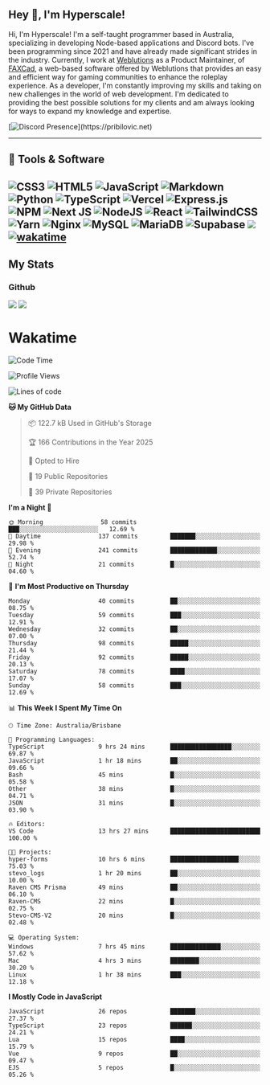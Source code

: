 ## Hey 👋, I'm Hyperscale!

Hi, I'm Hyperscale! I'm a self-taught programmer based in Australia, specializing in developing Node-based applications and Discord bots. I've been programming since 2021 and have already made significant strides in the industry. Currently, I work at [Weblutions](https://weblutions.com) as a Product Maintainer, of [FAXCad](https://weblutions.com/store/faxcad), a web-based software offered by Weblutions that provides an easy and efficient way for gaming communities to enhance the roleplay experience. As a developer, I'm constantly improving my skills and taking on new challenges in the world of web development. I'm dedicated to providing the best possible solutions for my clients and am always looking for ways to expand my knowledge and expertise.

[![Discord Presence](https://lanyard.cnrad.dev/api/906061699562475581?=idleMessage=:Just%Chillin%With%My%Kangaroo!)](https://pribilovic.net)

<p align="center">
<a href="https://github.com/Hyperscale1">
</a>
</p>

---
## 🔧 Tools & Software

![CSS3](https://img.shields.io/badge/css3-%231572B6.svg?style=for-the-badge&logo=css3&logoColor=white) ![HTML5](https://img.shields.io/badge/html5-%23E34F26.svg?style=for-the-badge&logo=html5&logoColor=white) ![JavaScript](https://img.shields.io/badge/javascript-%23323330.svg?style=for-the-badge&logo=javascript&logoColor=%23F7DF1E)  ![Markdown](https://img.shields.io/badge/markdown-%23000000.svg?style=for-the-badge&logo=markdown&logoColor=white) ![Python](https://img.shields.io/badge/python-3670A0?style=for-the-badge&logo=python&logoColor=ffdd54) ![TypeScript](https://img.shields.io/badge/typescript-%23007ACC.svg?style=for-the-badge&logo=typescript&logoColor=white) ![Vercel](https://img.shields.io/badge/vercel-%23000000.svg?style=for-the-badge&logo=vercel&logoColor=white) ![Express.js](https://img.shields.io/badge/express.js-%23404d59.svg?style=for-the-badge&logo=express&logoColor=%2361DAFB) ![NPM](https://img.shields.io/badge/NPM-%23000000.svg?style=for-the-badge&logo=npm&logoColor=white) ![Next JS](https://img.shields.io/badge/Next-black?style=for-the-badge&logo=next.js&logoColor=white) ![NodeJS](https://img.shields.io/badge/node.js-6DA55F?style=for-the-badge&logo=node.js&logoColor=white) ![React](https://img.shields.io/badge/react-%2320232a.svg?style=for-the-badge&logo=react&logoColor=%2361DAFB) ![TailwindCSS](https://img.shields.io/badge/tailwindcss-%2338B2AC.svg?style=for-the-badge&logo=tailwind-css&logoColor=white) ![Yarn](https://img.shields.io/badge/yarn-%232C8EBB.svg?style=for-the-badge&logo=yarn&logoColor=white) ![Nginx](https://img.shields.io/badge/nginx-%23009639.svg?style=for-the-badge&logo=nginx&logoColor=white) ![MySQL](https://img.shields.io/badge/mysql-%2300f.svg?style=for-the-badge&logo=mysql&logoColor=white) ![MariaDB](https://img.shields.io/badge/mariadb-%23316192.svg?style=for-the-badge&logo=mariadb&logoColor=white) ![Supabase](https://img.shields.io/badge/Supabase-3ECF8E?style=for-the-badge&logo=supabase&logoColor=white) ![](https://img.shields.io/badge/Ubuntu-E95420?style=for-the-badge&logo=ubuntu&logoColor=white) [![wakatime](https://wakatime.com/badge/user/6e098b16-30e8-493e-bf77-598fafbb912d.svg?style=for-the-badge)](https://wakatime.com/@6e098b16-30e8-493e-bf77-598fafbb912d) 
---
## My Stats

### Github
![](https://github-readme-stats.vercel.app/api?username=Hyperscale1&theme=blue-green)
![](https://github-readme-stats.vercel.app/api/top-langs/?username=Hyperscale1&theme=blue-green)

# Wakatime
<!--START_SECTION:waka-->
![Code Time](http://img.shields.io/badge/Code%20Time-972%20hrs%2044%20mins-blue)

![Profile Views](http://img.shields.io/badge/Profile%20Views-0-blue)

![Lines of code](https://img.shields.io/badge/From%20Hello%20World%20I%27ve%20Written-2.5%20million%20lines%20of%20code-blue)

**🐱 My GitHub Data** 

> 📦 122.7 kB Used in GitHub's Storage 
 > 
> 🏆 166 Contributions in the Year 2025
 > 
> 💼 Opted to Hire
 > 
> 📜 19 Public Repositories 
 > 
> 🔑 39 Private Repositories 
 > 
**I'm a Night 🦉** 

```text
🌞 Morning                58 commits          ███░░░░░░░░░░░░░░░░░░░░░░   12.69 % 
🌆 Daytime                137 commits         ███████░░░░░░░░░░░░░░░░░░   29.98 % 
🌃 Evening                241 commits         █████████████░░░░░░░░░░░░   52.74 % 
🌙 Night                  21 commits          █░░░░░░░░░░░░░░░░░░░░░░░░   04.60 % 
```
📅 **I'm Most Productive on Thursday** 

```text
Monday                   40 commits          ██░░░░░░░░░░░░░░░░░░░░░░░   08.75 % 
Tuesday                  59 commits          ███░░░░░░░░░░░░░░░░░░░░░░   12.91 % 
Wednesday                32 commits          ██░░░░░░░░░░░░░░░░░░░░░░░   07.00 % 
Thursday                 98 commits          █████░░░░░░░░░░░░░░░░░░░░   21.44 % 
Friday                   92 commits          █████░░░░░░░░░░░░░░░░░░░░   20.13 % 
Saturday                 78 commits          ████░░░░░░░░░░░░░░░░░░░░░   17.07 % 
Sunday                   58 commits          ███░░░░░░░░░░░░░░░░░░░░░░   12.69 % 
```


📊 **This Week I Spent My Time On** 

```text
🕑︎ Time Zone: Australia/Brisbane

💬 Programming Languages: 
TypeScript               9 hrs 24 mins       █████████████████░░░░░░░░   69.87 % 
JavaScript               1 hr 18 mins        ██░░░░░░░░░░░░░░░░░░░░░░░   09.66 % 
Bash                     45 mins             █░░░░░░░░░░░░░░░░░░░░░░░░   05.58 % 
Other                    38 mins             █░░░░░░░░░░░░░░░░░░░░░░░░   04.71 % 
JSON                     31 mins             █░░░░░░░░░░░░░░░░░░░░░░░░   03.90 % 

🔥 Editors: 
VS Code                  13 hrs 27 mins      █████████████████████████   100.00 % 

🐱‍💻 Projects: 
hyper-forms              10 hrs 6 mins       ███████████████████░░░░░░   75.03 % 
stevo_logs               1 hr 20 mins        ██░░░░░░░░░░░░░░░░░░░░░░░   10.00 % 
Raven CMS Prisma         49 mins             ██░░░░░░░░░░░░░░░░░░░░░░░   06.10 % 
Raven-CMS                22 mins             █░░░░░░░░░░░░░░░░░░░░░░░░   02.75 % 
Stevo-CMS-V2             20 mins             █░░░░░░░░░░░░░░░░░░░░░░░░   02.48 % 

💻 Operating System: 
Windows                  7 hrs 45 mins       ██████████████░░░░░░░░░░░   57.62 % 
Mac                      4 hrs 3 mins        ████████░░░░░░░░░░░░░░░░░   30.20 % 
Linux                    1 hr 38 mins        ███░░░░░░░░░░░░░░░░░░░░░░   12.18 % 
```

**I Mostly Code in JavaScript** 

```text
JavaScript               26 repos            ███████░░░░░░░░░░░░░░░░░░   27.37 % 
TypeScript               23 repos            ██████░░░░░░░░░░░░░░░░░░░   24.21 % 
Lua                      15 repos            ████░░░░░░░░░░░░░░░░░░░░░   15.79 % 
Vue                      9 repos             ██░░░░░░░░░░░░░░░░░░░░░░░   09.47 % 
EJS                      5 repos             █░░░░░░░░░░░░░░░░░░░░░░░░   05.26 % 
```




<!--END_SECTION:waka-->
